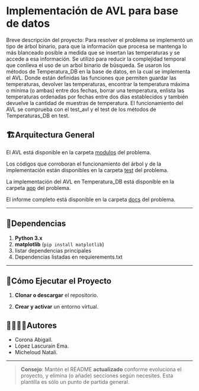 # Implementación de AVL para base de datos

Breve descripción del proyecto:
Para resolver el problema se implementó un tipo de árbol binario, para que la información que procesa se mantenga lo más blanceado posible a medida que se insertan las temperaturas y se accede a esa información. Se utilizó para reducir la complejidad temporal que conlleva el uso de un arbol binario de búsqueda.
Se usaron los métodos de Temperatura_DB en la base de datos, en la cual se implementa el AVL. Donde están definidas las funciones que permiten guardar las temperaturas, devolver las temperaturas, encontrar la temperatura máxima o mínima (o ambas) entre dos fechas, borrar una temperatura, enlista las temperaturas ordenadas por fechas entre dos días establecidos y también devuelve la cantidad de muestras de temperatura.
El funcionamiento del AVL se comprueba con el test_avl y el test de los métodos de Temperaturas_DB en test.

## 🏗Arquitectura General


El AVL está disponible en la carpeta [modulos](./modulos) del problema.

Los códigos que corroboran el funcionamiento del árbol y de la implementación están disponibles en la carpeta [test](./test) del problema.

La implementación del AVL en Temperatura_DB está disponible en la carpeta [app](./app) del problema.

El informe completo está disponible en la carpeta [docs](./docs) del problema.

---
## 📑Dependencias

1. **Python 3.x**
2. **matplotlib** (`pip install matplotlib`)
3. listar dependencias principales
4. Dependencias listadas en requierements.txt

---
## 🚀Cómo Ejecutar el Proyecto
1. **Clonar o descargar** el repositorio.

2. **Crear y activar** un entorno virtual.

<!-- 3. **Instalar las dependencias**:
   ```bash
   pip install -r requirements.txt
   ```
   El archivo `requirements.txt` se encuentran en la carpeta [deps](./deps) del problema.

--- -->
## 🙎‍♀️🙎‍♂️Autores

- Corona Abigail.
- López Lascurain Ema.
- Micheloud Natalí.

---

> **Consejo**: Mantén el README **actualizado** conforme evoluciona el proyecto, y elimina (o añade) secciones según necesites. Esta plantilla es sólo un punto de partida general.

